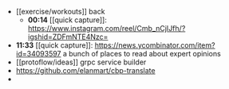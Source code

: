 - [[exercise/workouts]] back
	- **00:14** [[quick capture]]:  https://www.instagram.com/reel/Cmb_nCjIJfh/?igshid=ZDFmNTE4Nzc=
- **11:33** [[quick capture]]:  https://news.ycombinator.com/item?id=34093597 a bunch of places to read about expert opinions
- [[protoflow/ideas]] grpc service builder
- https://github.com/elanmart/cbp-translate
-